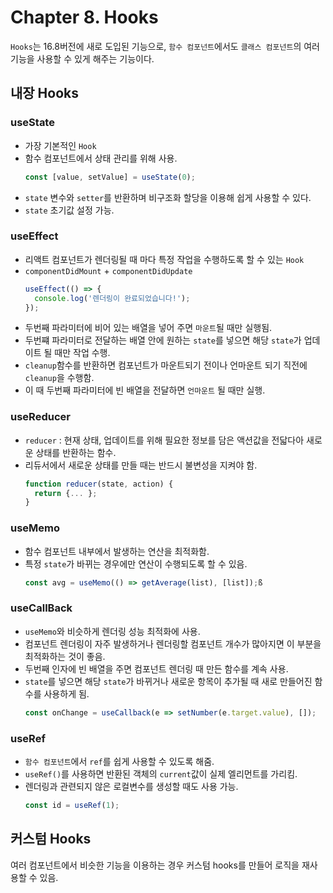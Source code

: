 # Chapter 8. Hooks

`Hooks`는 16.8버전에 새로 도입된 기능으로, `함수 컴포넌트`에서도 `클래스 컴포넌트`의 여러 기능을 사용할 수 있게 해주는 기능이다.

## 내장 Hooks
### useState
- 가장 기본적인 `Hook`
- 함수 컴포넌트에서 상태 관리를 위해 사용.
  ```jsx
  const [value, setValue] = useState(0);
  ```
- `state` 변수와 `setter`를 반환하며 비구조화 할당을 이용해 쉽게 사용할 수 있다.
- `state` 초기값 설정 가능.

### useEffect
- 리액트 컴포넌트가 렌더링될 때 마다 특정 작업을 수행하도록 할 수 있는 `Hook`
- `componentDidMount` + `componentDidUpdate`
  ```jsx
  useEffect(() => {
    console.log('렌더링이 완료되었습니다!');
  });
  ```
- 두번째 파라미터에 비어 있는 배열을 넣어 주면 `마운트`될 때만 실행됨.
- 두번쨰 파라미터로 전달하는 배열 안에 원하는 `state`를 넣으면 해당 `state`가 업데이트 될 때만 작업 수행.
- `cleanup`함수를 반환하면 컴포넌트가 마운트되기 전이나 언마운트 되기 직전에 `cleanup`을 수행함.
- 이 때 두번째 파라미터에 빈 배열을 전달하면 `언마운트` 될 때만 실행.

### useReducer
- `reducer` : 현재 상태, 업데이트를 위해 필요한 정보를 담은 액션값을 전닯다아 새로운 상태를 반환하는 함수.
- 리듀서에서 새로운 상태를 만들 때는 반드시 불변성을 지켜야 함.
  ```jsx
  function reducer(state, action) {
    return {... };
  }
  ```

### useMemo
- 함수 컴포넌트 내부에서 발생하는 연산을 최적화함.
- 특정 `state`가 바뀌는 경우에만 연산이 수행되도록 할 수 있음.
  ```jsx
  const avg = useMemo(() => getAverage(list), [list]);ß
  ```

### useCallBack
- `useMemo`와 비슷하게 렌더링 성능 최적화에 사용.
- 컴포넌트 렌더링이 자주 발생하거나 렌더링할 컴포넌트 개수가 많아지면 이 부분을 최적화하는 것이 좋음.
- 두번째 인자에 빈 배열을 주면 컴포넌트 렌더링 때 만든 함수를 계속 사용.
- `state`를 넣으면 해당 `state`가 바뀌거나 새로운 항목이 추가될 때 새로 만들어진 함수를 사용하게 됨.
  ```jsx
  const onChange = useCallback(e => setNumber(e.target.value), []);
  ```

### useRef
- `함수 컴포넌트`에서 `ref`를 쉽게 사용할 수 있도록 해줌.
- `useRef()`를 사용하면 반환된 객체의 `current`값이 실제 엘리먼트를 가리킴.
- 렌더링과 관련되지 않은 로컬변수를 생성할 때도 사용 가능.
  ```jsx
  const id = useRef(1);
  ```

## 커스텀 Hooks
여러 컴포넌트에서 비슷한 기능을 이용하는 경우 커스텀 hooks를 만들어 로직을 재사용할 수 있음.

